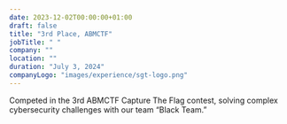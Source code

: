 ```yaml
---
date: 2023-12-02T00:00:00+01:00
draft: false
title: "3rd Place, ABMCTF"
jobTitle: " "
company: ""
location: ""
duration: "July 3, 2024"
companyLogo: "images/experience/sgt-logo.png"
---
```


Competed in the 3rd ABMCTF Capture The Flag contest, solving complex cybersecurity challenges with our team “Black Team.”